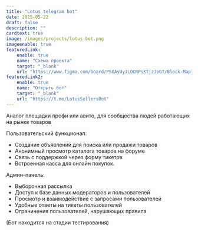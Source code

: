 ```yaml
---
title: "Lotus telegram bot"
date: 2025-05-22
draft: false
description: ""
cardtext: true
image: /images/projects/lotus-bot.png
imageenable: true
featuredLink:
    enable: true
    name: "Схема проекта"
    target: "_blank"
    url: "https://www.figma.com/board/P5OAyUyJLOCRPsXTjzJoGT/Block-Map?node-id=2-169&t=yDykRp7OvqJLn3X8-1"
featuredLink2:
    enable: true
    name: "Открыть бот"
    target: "_blank"
    url: "https://t.me/LotusSellersBot"
---
```



Аналог площадки профи или авито, для сообщества людей работающих на рынке товаров

Пользовательский функционал:
 - Создание объявлений для поиска или продажи товаров
 - Анонимный просмотр каталога товаров на форуме
 - Связь с поддержкой через форму тикетов
 - Встроенная касса для онлайн покупок.

Админ-панель:
 - Выборочная рассылка
 - Доступ к базе данных модераторов и пользователей
 - Просмотр и взаимодействие с запросами пользователей
 - Удобные ответы на тикеты пользователей
 - Ограничения пользователей, нарушающих правила

(Бот находится на стадии тестирования)